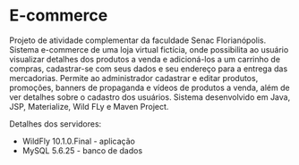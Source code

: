 # E-commerce

Projeto de atividade complementar da faculdade Senac Florianópolis.
Sistema e-commerce de uma loja virtual fictícia, onde possibilita ao usuário visualizar detalhes dos produtos a venda 
e adicioná-los a um carrinho de compras, cadastrar-se com seus dados e seu endereço para a entrega das mercadorias.
Permite ao administrador cadastrar e editar produtos, promoções, banners de propaganda e vídeos
de produtos a venda, além de ver detalhes sobre o cadastro dos usuários.
Sistema desenvolvido em Java, JSP, Materialize, Wild FLy e Maven Project.

Detalhes dos servidores:
 - WildFly 10.1.0.Final - aplicação
 - MySQL 5.6.25 - banco de dados

